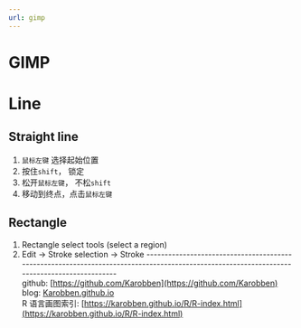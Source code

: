 ```yaml
---
url: gimp
---
```


# GIMP



# Line
## Straight line

1. `鼠标左键` 选择起始位置
2. 按住`shift`， 锁定
3. 松开`鼠标左键`， 不松`shift`
4. 移动到终点，点击`鼠标左键`


## Rectangle
1. Rectangle select tools (select a region)
2. Edit -> Stroke selection -> Stroke
--------------------------------------------------------------------------------------------------------------------------------------------<br />github: [https://github.com/Karobben](https://github.com/Karobben)<br />blog: [Karobben.github.io](http://Karobben.github.io)<br />R 语言画图索引: [https://karobben.github.io/R/R-index.html](https://karobben.github.io/R/R-index.html)
